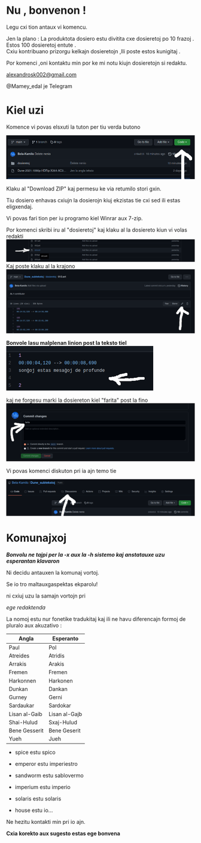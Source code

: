 # Nu , bonvenon ! 

Legu cxi tion antaux vi komencu.

Jen la plano : 
La produktota dosiero estu divitita cxe dosieretoj po 10 frazoj .
Estos 100 dosieretoj entute .  
Cxiu kontribuano prizorgu kelkajn dosieretojn ,Ili poste estos kunigitaj .

Por komenci  ,oni kontaktu min por ke mi notu kiujn dosieretojn si redaktu.

alexandrosk002@gmail.com

@Mamey_edal je Telegram


# Kiel uzi

Komence vi povas elsxuti la tuton per tiu verda butono


![alt text](https://github.com/Bela-Kamilo/Dune_subtekstoj/blob/main/gvidbildoj/elsxutu.png "★")

Klaku al "Download ZIP" kaj permesu ke via retumilo stori gxin.

Tiu dosiero enhavas cxiujn la dosierojn kiuj ekzistas tie cxi sed ili estas eligxendaj.

Vi povas fari tion per iu programo kiel Winrar aux 7-zip.

Por komenci skribi iru al "dosieretoj" kaj klaku al la dosiereto kiun vi volas redakti
![alt text](https://github.com/Bela-Kamilo/Dune_subtekstoj/blob/main/gvidbildoj/klakuallanomo.png "★")
Kaj poste klaku al la krajono
![alt text](https://github.com/Bela-Kamilo/Dune_subtekstoj/blob/main/gvidbildoj/redaktu.png "★")

**Bonvole lasu malplenan linion post la teksto tiel**
![alt text](https://github.com/Bela-Kamilo/Dune_subtekstoj/blob/main/gvidbildoj/lasulinion.png "Estas la .srt formato")

kaj ne forgesu marki la dosiereton kiel "farita" post la fino
![alt text](https://github.com/Bela-Kamilo/Dune_subtekstoj/blob/main/gvidbildoj/farita.png "★")


Vi povas komenci diskuton pri ia ajn temo tie

![alt text](https://github.com/Bela-Kamilo/Dune_subtekstoj/blob/main/gvidbildoj/diskutu.png "★")


# Komunajxoj

***Bonvolu ne tajpi per la -x aux la -h sistemo kaj anstatauxe uzu esperantan klavaron***

Ni decidu antauxen la komunaj vortoj.

Se io tro maltauxgaspektas ekparolu!

ni cxiuj uzu la samajn vortojn pri

*ege redaktenda*

La nomoj estu nur fonetike tradukitaj kaj ili ne havu diferencajn formoj de pluralo aux akuzativo :


|Angla         | Esperanto    |
|--------------|--------------|
|Paul          |Pol           |
|Atreides      |Atridis       |
|Arrakis       |Arakis        | 
|Fremen        |Fremen        |
|Harkonnen     |Harkonen      | 
|Dunkan        |Dankan        |
|Gurney        |Gerni         |
|Sardaukar     |Sardokar      |
|Lisan al-Gaib |Lisan al-Gajb |
|Shai-Hulud    |Sxaj-Hulud    |
|Bene Gesserit |Bene Geserit  |
|Yueh          |Jueh          |



- spice estu spico 

- emperor estu imperiestro

- sandworm estu sablovermo

- imperium estu imperio

- solaris estu solaris 

- house estu io...





Ne hezitu kontakti min pri io ajn. 

**Cxia korekto aux sugesto estas ege bonvena**










